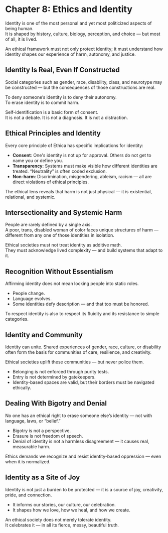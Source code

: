 # Chapter 8: Ethics and Identity

Identity is one of the most personal and yet most politicized aspects of being human.  
It is shaped by history, culture, biology, perception, and choice — but most of all, it is lived.

An ethical framework must not only protect identity; it must understand how identity shapes our experience of harm, autonomy, and justice.

## Identity Is Real, Even If Constructed

Social categories such as gender, race, disability, class, and neurotype may be constructed — but the consequences of those constructions are real.

To deny someone’s identity is to deny their autonomy.  
To erase identity is to commit harm.

Self-identification is a basic form of consent.  
It is not a debate. It is not a diagnosis. It is not a distraction.

## Ethical Principles and Identity

Every core principle of Ethica has specific implications for identity:

- **Consent**: One's identity is not up for approval. Others do not get to name you or define you.
- **Transparency**: Systems must make visible how different identities are treated. “Neutrality” is often coded exclusion.
- **Non-harm**: Discrimination, misgendering, ableism, racism — all are direct violations of ethical principles.

The ethical lens reveals that harm is not just physical — it is existential, relational, and systemic.

## Intersectionality and Systemic Harm

People are rarely defined by a single axis.  
A poor, trans, disabled woman of color faces unique structures of harm — different from any one of those identities in isolation.

Ethical societies must not treat identity as additive math.  
They must acknowledge lived complexity — and build systems that adapt to it.

## Recognition Without Essentialism

Affirming identity does not mean locking people into static roles.

- People change.  
- Language evolves.  
- Some identities defy description — and that too must be honored.

To respect identity is also to respect its fluidity and its resistance to simple categories.

## Identity and Community

Identity can unite. Shared experiences of gender, race, culture, or disability often form the basis for communities of care, resilience, and creativity.

Ethical societies uplift these communities — but never police them.

- Belonging is not enforced through purity tests.  
- Entry is not determined by gatekeepers.  
- Identity-based spaces are valid, but their borders must be navigated ethically.

## Dealing With Bigotry and Denial

No one has an ethical right to erase someone else’s identity — not with language, laws, or “belief.”

- Bigotry is not a perspective.  
- Erasure is not freedom of speech.  
- Denial of identity is not a harmless disagreement — it causes real, measurable harm.

Ethics demands we recognize and resist identity-based oppression — even when it is normalized.

## Identity as a Site of Joy

Identity is not just a burden to be protected — it is a source of joy, creativity, pride, and connection.

- It informs our stories, our culture, our celebration.  
- It shapes how we love, how we heal, and how we create.

An ethical society does not merely tolerate identity.  
It celebrates it — in all its fierce, messy, beautiful truth.
